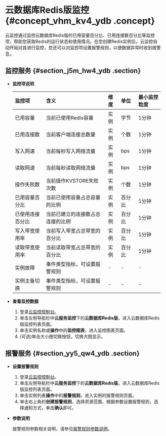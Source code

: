 # 云数据库Redis版监控 {#concept_vhm_kv4_ydb .concept}

云监控通过监控云数据库Redis版的已用容量百分比、已用连接数百分比等监控项，帮助您获取Redis的运行状态和使用情况。在您创建Redis实例后，云监控自动开始对其进行监控，您还可以对监控项设置报警规则，以便数据异常时收到报警息。

## 监控服务 {#section_j5m_hw4_ydb .section}

-   **监控项说明** 

    |监控项|含义|维度|单位|最小监控粒度|
    |:--|:-|:-|:-|:-----|
    |已用容量|当前已使用Redis容量|实例|字节|1分钟|
    |已用连接数|当前客户端连接总数量|实例|个数|1分钟|
    |写入网速|当前每秒写入网络流量|实例|bps|1分钟|
    |读取网速|当前每秒读取网络流量|实例|bps|1分钟|
    |操作失败数|当前操作KVSTORE失败次数|实例|个数|1分钟|
    |已用容量百分比|当前已使用容量占总容量的比例|实例|百分比|1分钟|
    |已使用连接百分比|当前已建立的连接数占总连接的比例|实例|百分比|1分钟|
    |写入带宽使用率|当前写入带宽占总带宽的百分比|实例|百分比|1分钟|
    |读取带宽使用率|当前读取带宽占总带宽的百分比|实例|百分比|1分钟|
    |实例故障|事件类型指标，可设置报警规则|-|-|-|
    |实例主备切换|事件类型指标，可设置报警规则|-|-|-|


-   **查看监控数据** 
    1.  登录[云监控控制台](https://cms-intl.console.aliyun.com)。
    2.  单击左侧导航栏中**云服务监控**下的**云数据库Redis版**，进入云数据库Redis版监控列表页面。
    3.  单击实例名称或**操作**中的**监控图表**，进入监控图表页面。
    4.  \(可选\)单击大小图切换按钮，切换大图显示。

## 报警服务 {#section_yy5_qw4_ydb .section}

-   **设置报警规则** 
    1.  登录[云监控控制台](https://cms-intl.console.aliyun.com)。
    2.  单击左侧导航栏中**云服务监控**下的**云数据库Redis版**，进入云数据库Redis版监控列表页面。
    3.  单击实例列表**操作**中的**报警规则**，进入实例的报警规则页面。
    4.  单击右上角的**创建报警规则**，选择资源范围、根据参数设置报警规则，选择通知方式，单击**确认**即可。
-   **参数说明** 

    报警规则参数相关说明，请参见[报警规则参数说明](intl.zh-CN/用户指南/报警服务/报警规则/报警规则参数说明.md#)。


